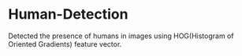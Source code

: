 # Human-Detection
Detected the presence of humans in images using HOG(Histogram of Oriented Gradients) feature vector.
